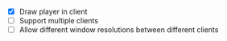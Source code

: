 - [X] Draw player in client
- [ ] Support multiple clients
- [ ] Allow different window resolutions between different clients
